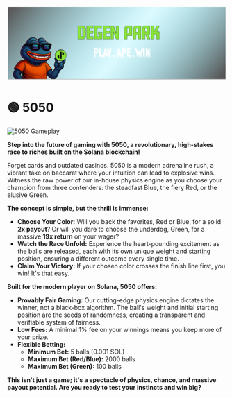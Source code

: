 ![](/dptwitter.png)

# 🟢 5050

![5050 Gameplay](/5050.gif)

**Step into the future of gaming with 5050, a revolutionary, high-stakes race to riches built on the Solana blockchain!**

Forget cards and outdated casinos. 5050 is a modern adrenaline rush, a vibrant take on baccarat where your intuition can lead to explosive wins. Witness the raw power of our in-house physics engine as you choose your champion from three contenders: the steadfast Blue, the fiery Red, or the elusive Green.

**The concept is simple, but the thrill is immense:**

*   **Choose Your Color:** Will you back the favorites, Red or Blue, for a solid **2x payout**? Or will you dare to choose the underdog, Green, for a massive **19x return** on your wager?
*   **Watch the Race Unfold:** Experience the heart-pounding excitement as the balls are released, each with its own unique weight and starting position, ensuring a different outcome every single time.
*   **Claim Your Victory:** If your chosen color crosses the finish line first, you win! It's that easy.

**Built for the modern player on Solana, 5050 offers:**

*   **Provably Fair Gaming:** Our cutting-edge physics engine dictates the winner, not a black-box algorithm. The ball's weight and initial starting position are the seeds of randomness, creating a transparent and verifiable system of fairness.
*   **Low Fees:** A minimal 1% fee on your winnings means you keep more of your prize.
*   **Flexible Betting:**
    *   **Minimum Bet:** 5 balls (0.001 SOL)
    *   **Maximum Bet (Red/Blue):** 2000 balls
    *   **Maximum Bet (Green):** 100 balls

**This isn't just a game; it's a spectacle of physics, chance, and massive payout potential. Are you ready to test your instincts and win big?**